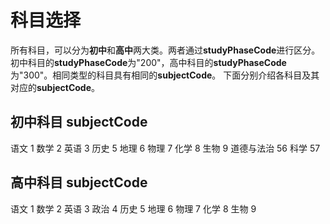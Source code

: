# 科目选择
所有科目，可以分为**初中**和**高中**两大类。两者通过**studyPhaseCode**进行区分。初中科目的**studyPhaseCode**为"200"，高中科目的**studyPhaseCode**为"300"。相同类型的科目具有相同的**subjectCode**。
下面分别介绍各科目及其对应的**subjectCode**。

## 初中科目 subjectCode
语文 1
数学 2
英语 3
历史 5
地理 6
物理 7
化学 8
生物 9
道德与法治 56
科学 57

## 高中科目 subjectCode
语文 1
数学 2
英语 3
政治 4
历史 5
地理 6
物理 7
化学 8
生物 9

